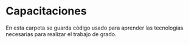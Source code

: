 # Capacitaciones

En esta carpeta se guarda código usado para aprender las tecnologías necesarias para realizar el trabajo de grado.